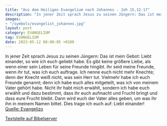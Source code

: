 ```yaml
---
title: "Aus dem Heiligen Evangelium nach Johannes - Joh 15,12-17"
description: "In jener Zeit sprach Jesus zu seinen Jüngern: Das ist mein Gebot: Liebt einander, so wie ich euch geliebt habe. Es gibt keine größere Liebe, als wenn einer sein Leben für seine Freunde hingibt. Ihr seid meine Freunde, wenn ihr tut, was ich euch auftrage. Ich nenne euch nicht mehr...."
images:
- "/symbols/evangelist_johannes.jpg"
layout: post
category: EVANGELIUM
tag: EVANGELIUM
date: 2023-05-12 08:00:05 +0100
---
```

In jener Zeit sprach Jesus zu seinen Jüngern: Das ist mein Gebot: Liebt einander, so wie ich euch geliebt habe.
Es gibt keine größere Liebe, als wenn einer sein Leben für seine Freunde hingibt.
Ihr seid meine Freunde, wenn ihr tut, was ich euch auftrage.
Ich nenne euch nicht mehr Knechte; denn der Knecht weiß nicht, was sein Herr tut.<!--more--> Vielmehr habe ich euch Freunde genannt; denn ich habe euch alles mitgeteilt, was ich von meinem Vater gehört habe.
Nicht ihr habt mich erwählt, sondern ich habe euch erwählt und dazu bestimmt, dass ihr euch aufmacht und Frucht bringt und dass eure Frucht bleibt. Dann wird euch der Vater alles geben, um was ihr ihn in meinem Namen bittet.
Dies trage ich euch auf: Liebt einander!<br>
[Quelle: Evangelizo](https://evangeliumtagfuertag.org/DE/gospel)

[Textstelle auf Bibelserver](https://www.bibleserver.com/EU/Johannes15,12-17)
